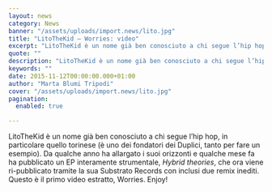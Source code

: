 ```yaml
---
layout: news
category: News
banner: "/assets/uploads/import.news/lito.jpg"
title: "LitoTheKid – Worries: video"
excerpt: "LitoTheKid è un nome già ben conosciuto a chi segue l’hip hop, in particolare quello torinese (è uno dei fondatori dei Duplici, tanto per fare un esempio). Da qualche anno ha allargato i suoi orizzonti e qualche mese fa ha pubblicato un EP interamente strumentale, Hybrid theories,  che ora viene ri-pubblicato tramite la sua Substrato Records con [&hellip"
quote: ""
description: "LitoTheKid è un nome già ben conosciuto a chi segue l’hip hop, in particolare quello torinese (è uno dei fondatori dei Duplici, tanto per fare un esempio). Da qualche anno ha allargato i suoi orizzonti e qualche mese fa ha pubblicato un EP interamente strumentale, Hybrid theories,  che ora viene ri-pubblicato tramite la sua Substrato Records con [&hellip"
keywords: ""
date: 2015-11-12T00:00:00.000+01:00
author: "Marta Blumi Tripodi"
cover: "/assets/uploads/import.news/lito.jpg"
pagination:
  enabled: true

---
```


LitoTheKid è un nome già ben conosciuto a chi segue l’hip hop, in particolare quello torinese (è uno dei fondatori dei Duplici, tanto per fare un esempio). Da qualche anno ha allargato i suoi orizzonti e qualche mese fa ha pubblicato un EP interamente strumentale, _Hybrid theories_, che ora viene ri-pubblicato tramite la sua Substrato Records con inclusi due remix inediti. Questo è il primo video estratto, Worries. Enjoy!
